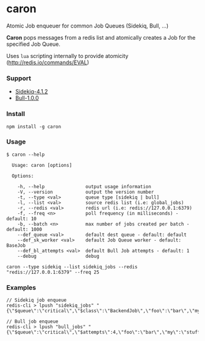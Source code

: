 # caron

Atomic Job enqueuer for common Job Queues (Sidekiq, Bull, ...)

**Caron** pops messages from a redis list and atomically creates a Job for the specified Job Queue.

Uses `lua` scripting internally to provide atomicity (http://redis.io/commands/EVAL)

### Support

* [Sidekiq-4.1.2](https://github.com/mperham/sidekiq)
* [Bull-1.0.0](https://github.com/OptimalBits/bull)

### Install
```
npm install -g caron
```

### Usage
```
$ caron --help

  Usage: caron [options]

  Options:

    -h, --help               output usage information
    -V, --version            output the version number
    -t, --type <val>         queue type [sidekiq | bull]
    -l, --list <val>         source redis list (i.e: global_jobs)
    -r, --redis <val>        redis url (i.e: redis://127.0.0.1:6379)
    -f, --freq <n>           poll frequency (in milliseconds) - default: 10
    -b, --batch <n>          max number of jobs created per batch - default: 1000
    --def_queue <val>        default dest queue - default: default
    --def_sk_worker <val>    default Job Queue worker - default: BaseJob
    --def_bl_attempts <val>  default Bull Job attempts - default: 1
    --debug                  debug
```

```
caron --type sidekiq --list sidekiq_jobs --redis "redis://127.0.0.1:6379" --freq 25
```


### Examples

```
// Sidekiq job enqueue
redis-cli > lpush "sidekiq_jobs" "{\"$queue\":\"critical\",\"$class\":\"BackendJob\",\"foo\":\"bar\",\"my\":\"stuff\",\"other\":\"stuff\"}"
```

```
// Bull job enqueue
redis-cli > lpush "bull_jobs" "{\"$queue\":\"critical\",\"$attempts\":4,\"foo\":\"bar\",\"my\":\"stuff\"}"
```

